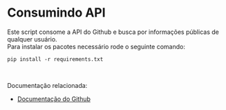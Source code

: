 # Consumindo API

Este script consome a API do Github e busca por informações públicas de qualquer usuário.<br>
Para instalar os pacotes necessário rode o seguinte comando:<br>
```
pip install -r requirements.txt
```
<br>

Documentação relacionada:<br>
- [Documentação do Github](https://docs.github.com/pt/rest)<br>